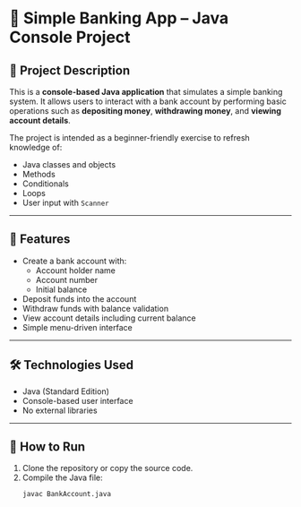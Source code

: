 # 🏦 Simple Banking App – Java Console Project

## 📘 Project Description

This is a **console-based Java application** that simulates a simple banking system. It allows users to interact with a bank account by performing basic operations such as **depositing money**, **withdrawing money**, and **viewing account details**.

The project is intended as a beginner-friendly exercise to refresh knowledge of:
- Java classes and objects
- Methods
- Conditionals
- Loops
- User input with `Scanner`

---

## 🎯 Features

- Create a bank account with:
  - Account holder name
  - Account number
  - Initial balance
- Deposit funds into the account
- Withdraw funds with balance validation
- View account details including current balance
- Simple menu-driven interface

---

## 🛠️ Technologies Used

- Java (Standard Edition)
- Console-based user interface
- No external libraries

---

## 🚀 How to Run

1. Clone the repository or copy the source code.
2. Compile the Java file:
   ```bash
   javac BankAccount.java
